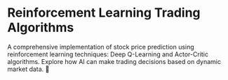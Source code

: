 #  Reinforcement Learning Trading Algorithms
A comprehensive implementation of stock price prediction using reinforcement learning techniques: Deep Q-Learning and Actor-Critic algorithms. 
Explore how AI can make trading decisions based on dynamic market data. :purple_heart:
